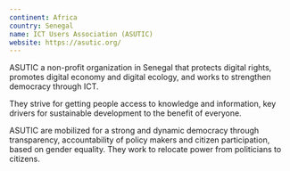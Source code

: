 ```yaml
---
continent: Africa
country: Senegal
name: ICT Users Association (ASUTIC)
website: https://asutic.org/
---
```


ASUTIC a non-profit organization in Senegal that protects digital rights, promotes digital economy and digital ecology, and works to strengthen democracy through ICT.

They strive for getting people access to knowledge and information, key drivers for sustainable development to the benefit of everyone.

ASUTIC are mobilized for a strong and dynamic democracy through transparency, accountability of policy makers and citizen participation, based on gender equality. They work to relocate power from politicians to citizens.
